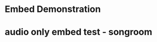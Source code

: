 # Embed Demonstration

<script src="//play.viostream.com/embed/nhedxondzsd9z1"></script>

# audio only embed test - songroom
<script src="//play.viostream.com/embed/w9i3zgb6d7rb9?F=ao"></script>
